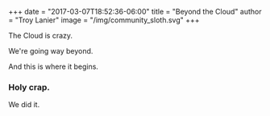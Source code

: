 +++
date = "2017-03-07T18:52:36-06:00"
title = "Beyond the Cloud"
author = "Troy Lanier"
image = "/img/community_sloth.svg"
+++

The Cloud is crazy.

We're going way beyond.

<!--more-->

And this is where it begins.

### Holy crap.

We did it.
